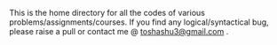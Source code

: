 This is the home directory for all the codes of various problems/assignments/courses. 
If you find any logical/syntactical bug, please raise a pull or contact me @ toshashu3@gmail.com .
